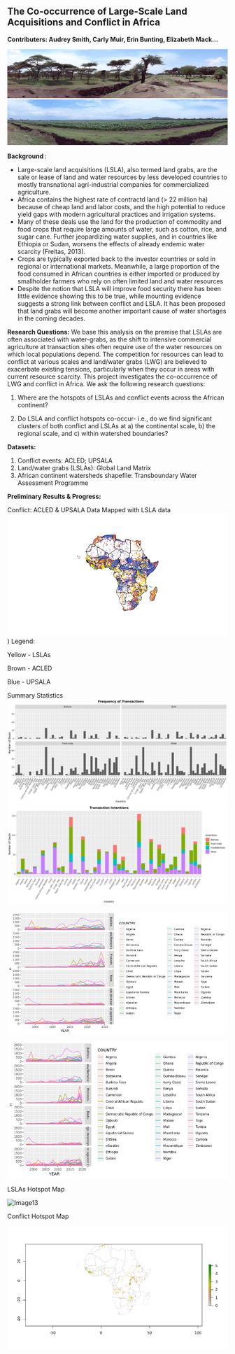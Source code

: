 
[CONTRIBUTING.md]: CONTRIBUTING.md

## <b> The Co-occurrence of Large-Scale Land Acquisitions and Conflict in Africa
  
Contributers: Audrey Smith, Carly Muir, Erin Bunting, Elizabeth Mack...</b>

![Image2](https://raw.githubusercontent.com/audreyculver/handouts-water-conflict-africa/master/project_plots/EthLSLA1.png)
![Image3](https://raw.githubusercontent.com/audreyculver/handouts-water-conflict-africa/master/project_plots/EthLSLA2.png)


<b> Background </b>:
* Large-scale land acquisitions (LSLA), also termed land grabs, are the sale or lease of land and water resources by less developed countries to mostly transnational agri-industrial companies for commercialized agriculture.
* Africa contains the highest rate of contractd land (> 22 million ha) because of cheap land and labor costs, and the high potential to reduce yield gaps with modern agricultural practices and irrigation systems.
* Many of these deals use the land for the production of commodity and food crops that require large amounts of water, such as cotton, rice, and sugar cane. Further jeopardizing water supplies, and in countries like Ethiopia or Sudan, worsens the effects of already endemic water scarcity (Freitas, 2013).  
* Crops are typically exported back to the investor countries or sold in regional or international markets. Meanwhile, a large proportion of the food consumed in African countries is either imported or produced by smallholder farmers who rely on often limited land and water resources
* Despite the notion that LSLA will improve food security there has been little evidence showing this to be true, while mounting evidence suggests a strong link between conflict and LSLA. It has been proposed that land grabs will become another important cause of water shortages in the coming decades.

<b>Research Questions:</b>
We base this analysis on the premise that LSLAs are often associated with water-grabs, as the shift to intensive commercial agriculture at transaction sites often require use of the water resources on which local populations depend. The competition for resources can lead to conflict at various scales and land/water grabs (LWG) are believed to exacerbate existing tensions, particularly when they occur in areas with current resource scarcity. This project investigates the co-occurrence of LWG and conflict in Africa. 
We ask the following research questions: 

1) Where are the hotspots of LSLAs and conflict events across the African continent? 

2) Do LSLA and conflict hotspots co-occur- i.e., do we find significant clusters of both conflict and LSLAs at a) the continental scale, b) the regional scale, and c) within watershed boundaries? 

<b>Datasets:</b>  

1) Conflict events: ACLED; UPSALA
2) Land/water grabs (LSLAs): Global Land Matrix
3) African continent watersheds shapefile: Transboundary Water Assessment Programme


<b>Preliminary Results & Progress:</b>

Conflict: ACLED & UPSALA Data Mapped with LSLA data
![Image8](https://raw.githubusercontent.com/audreyculver/handouts-water-conflict-africa/master/project_plots/acled_upsala_lsla.png))
Legend:

Yellow - LSLAs

Brown - ACLED

Blue - UPSALA

Summary Statistics
![Image5](https://raw.githubusercontent.com/audreyculver/handouts-water-conflict-africa/master/Facet_cheating.png)
![Image6](https://raw.githubusercontent.com/audreyculver/handouts-water-conflict-africa/master/stackedcheating.png)

![Image9](https://raw.githubusercontent.com/audreyculver/handouts-water-conflict-africa/master/project_plots/Conflict_summary_stats.png)

![Image10](https://raw.githubusercontent.com/audreyculver/handouts-water-conflict-africa/master/project_plots/ACLED_HS_conflict-country-yr-graph1.png)

LSLAs Hotspot Map

![Image13](https://raw.githubusercontent.com/audreyculver/handouts-water-conflict-africa/master/finalmap.png)

Conflict Hotspot Map 

![Image10](https://raw.githubusercontent.com/audreyculver/handouts-water-conflict-africa/master/project_plots/acled_conflict_raster2.png)
                                                                                        


